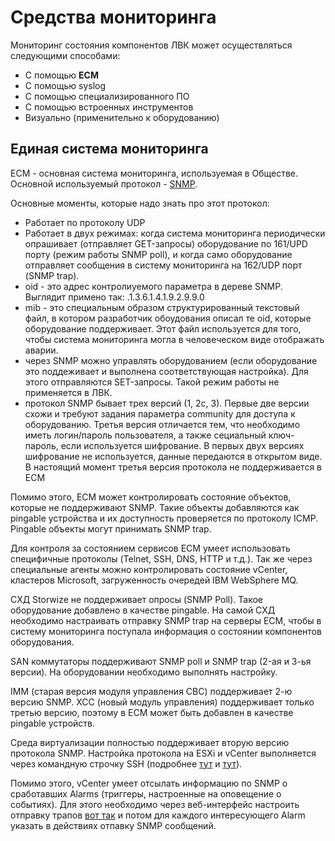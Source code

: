 # Средства мониторинга

Мониторинг состояния компонентов ЛВК может осуществляться следующими способами:
- С помощью **ЕСМ**
- С помощью syslog
- С помощью специализированного ПО
- С помощью встроенных инструментов
- Визуально (применительно к оборудованию)

## Единая система мониторинга
ЕСМ - основная система мониторинга, используемая в Обществе. Основной используемый протокол - [SNMP](https://ru.wikipedia.org/wiki/SNMP).

Основные моменты, которые надо знать про этот протокол:
- Работает по протоколу UDP
- Работает в двух режимах: когда система мониторинга периодически опрашивает (отправляет GET-запросы) оборудование по 161/UPD порту (режим работы SNMP poll), и когда само оборудование отправляет сообщения в систему мониторинга на 162/UDP порт (SNMP trap).
- oid - это адрес контролиуемого параметра в дереве SNMP. Выглядит примено так: .1.3.6.1.4.1.9.2.9.9.0
- mib - это специальным образом структурированный текстовый файл, в котором разработчик обоудования описал те oid, которые оборудование поддерживает. Этот файл используется для того, чтобы система мониторинга могла в человеческом виде отображать аварии.
- через SNMP можно управлять оборудованием (если оборудование это поддеживает и выполнена соответствующая настройка). Для этого отправляются SET-запросы. Такой режим работы не применяется в ЛВК.
- протокол SNMP бывает трех версий (1, 2с, 3). Первые две версии схожи и требуют задания параметра community для доступа к оборудованию. Третья версия отличается тем, что необходимо иметь логин/пароль пользователя, а также сециальный ключ-пароль, если используется шифрование. В первых двух версиях шифрование не используется, данные передаются в открытом виде. В настоящий момент третья версия протокола не поддерживается в ЕСМ

Помимо этого, ЕСМ может контролировать состояние объектов, которые не поддерживают SNMP. Такие объекты добавляются как pingable устройства и их доступность проверяется по протоколу ICMP. Pingable объекты могут принимать SNMP trap.

Для контроля за состоянием сервисов ЕСМ умеет использовать специфичные протоколы (Telnet, SSH, DNS, HTTP и т.д.). Так же через специальные агенты можно контролировать состояние vCenter, кластеров Microsoft, загруженность очередей IBM WebSphere MQ.

СХД Storwize не поддерживает опросы (SNMP Poll). Такое оборудование добавлено в качестве pingable. На самой СХД необходимо настраивать отправку SNMP trap на серверы ЕСМ, чтобы в систему мониторинга поступала информация о состоянии компонентов оборудования.

SAN коммутаторы поддерживают SNMP poll и SNMP trap (2-ая и 3-ья версии). На оборудовании необходимо выполнять настройку.

IMM (старая версия модуля управления СВС) поддерживает 2-ю версию SNMP. XCC (новый модуль управления) поддерживает только третью версию, поэтому в ЕСМ может быть добавлен  в качестве pingable устройств.

Среда виртуализации полностью поддерживает вторую версию протокола SNMP. Настройка протокола на ESXi и vCenter выполняется через командную строчку SSH (подробнее [тут](https://docs.vmware.com/en/VMware-vSphere/6.7/com.vmware.vsphere.vcsa.doc/GUID-74E815A2-62BE-4B30-9132-DB705F6EB6A6.html) и [тут](https://docs.vmware.com/en/VMware-vSphere/7.0/com.vmware.vsphere.monitoring.doc/GUID-8EF36D7D-59B6-4C74-B1AA-4A9D18AB6250.html)).

Помимо этого, vCenter умеет отсылать информацию по SNMP о сработавших Alarms (триггеры, настроенные на оповещение о событиях). Для этого необходимо через веб-интерфейс настроить отправку трапов [вот так](https://docs.vmware.com/en/VMware-vSphere/6.7/com.vmware.vsphere.vcenterhost.doc/GUID-8D52E028-885A-4FE3-A00B-5403991D725D.html) и потом для каждого интересующего Alarm указать в действиях отпавку SNMP сообщений.
